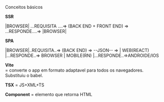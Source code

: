 Conceitos básicos


**SSR**

|BROWSER| ...REQUISITA ....=> (BACK END + FRONT END) => ...RESPONDE....=> |BROWSER|

**SPA**

|BROWSER|..REQUISITA..=>  (BACK END) => --JSON-- => | WEB(REACT) |...RESPONDE..=> BROWSER
                                                    | MOBILE(RN) |...RESPONDE..=>ANDROIDE/IOS

**Vite**   
= converte o app em formato adaptavel para todos os navegadores. Substituiu o babel.

**TSX**
= JS+XML+TS

**Component**
= elemento que retorna HTML
